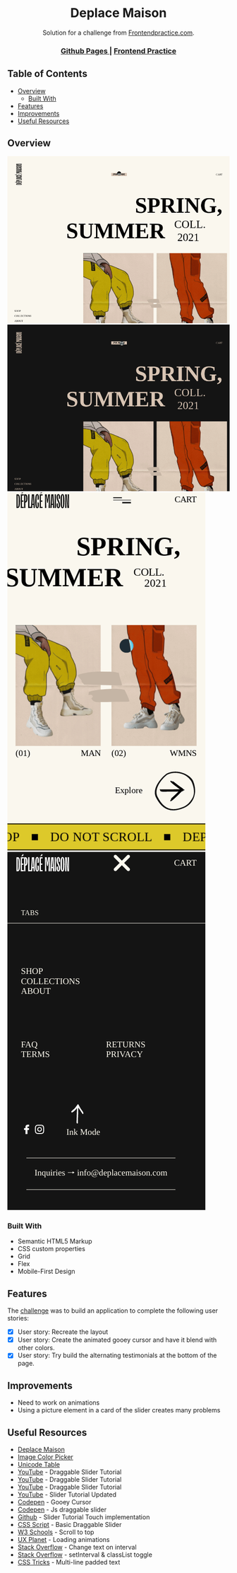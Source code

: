 <h1 align="center">Deplace Maison</h1>

<div align="center">
   Solution for a challenge from  <a href="https://frontendpractice.com" target="_blank">Frontendpractice.com</a>.
</div>

<div align="center">
  <h3>
    <a href="https://jdegand.github.io/deplace-maison">
      Github Pages
    </a>
    <span> | </span>
    <a href="https://www.frontendpractice.com/project/deplace-maison">
      Frontend Practice    
    </a>
  </h3>
</div>

## Table of Contents

- [Overview](#overview)
  - [Built With](#built-with)
- [Features](#features)
- [Improvements](#improvements)
- [Useful Resources](#useful-resources)

## Overview

![](deplace-desktop.png)
![](deplace-desktop-ink.png)
![](deplace-mobile.png)
![](deplace-mobile-panel.png)

### Built With

- Semantic HTML5 Markup
- CSS custom properties
- Grid
- Flex
- Mobile-First Design

## Features

The [challenge](https://www.frontendpractice.com/project/deplace-maison) was to build an application to complete the following user stories:

- [x] User story: Recreate the layout
- [x] User story: Create the animated gooey cursor and have it blend with other colors.
- [x] User story: Try build the alternating testimonials at the bottom of the page.

## Improvements

- Need to work on animations
- Using a picture element in a card of the slider creates many problems 

## Useful Resources

- [Deplace Maison](https://www.deplacemaison.com/#)
- [Image Color Picker](https://imagecolorpicker.com/)
- [Unicode Table](https://www.unicodetable.com)
- [YouTube](https://www.youtube.com/watch?v=KHGc7eZyxKY) - Draggable Slider Tutorial
- [YouTube](https://www.youtube.com/watch?v=5iqdUk4R_2g) - Draggable Slider Tutorial
- [YouTube](https://www.youtube.com/watch?v=IEbaqI7F8vM) - Draggable Slider Tutorial
- [YouTube](https://www.youtube.com/watch?v=LPBGK1gqXoU) - Slider Tutorial Updated
- [Codepen](https://codepen.io/lokesh/pen/YzzKzva) - Gooey Cursor
- [Codepen](https://codepen.io/kellyex/pen/KKwwdYg) - Js draggable slider
- [Github](https://github.com/florentmolle/draggable-touch-slider/blob/main/slider%20draggable/script.js) - Slider Tutorial Touch implementation
- [CSS Script](https://www.cssscript.com/basic-draggable-slider/) - Basic Draggable Slider
- [W3 Schools](https://www.w3schools.com/howto/howto_js_scroll_to_top.asp) - Scroll to top
- [UX Planet](https://uxplanet.org/using-loading-animation-on-websites-and-apps-examples-and-snippets-to-use-cab0097be9f1) - Loading animations
- [Stack Overflow](https://stackoverflow.com/questions/28648019/changing-text-after-regular-interval) - Change text on interval
- [Stack Overflow](https://stackoverflow.com/questions/46182318/setinterval-to-add-class-then-remove-class-for-same-amount-of-time#:~:text=All%20you%20need%20to%20do,clearTimeout()%20or%20clearInterval()%20.) - setInterval & classList toggle
- [CSS Tricks](https://css-tricks.com/multi-line-padded-text/) - Multi-line padded text
